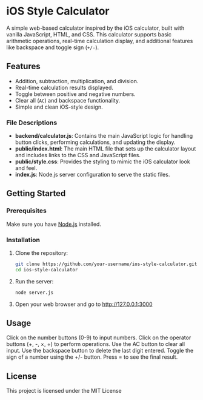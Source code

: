 # iOS Style Calculator

A simple web-based calculator inspired by the iOS calculator, built with vanilla JavaScript, HTML, and CSS. This calculator supports basic arithmetic operations, real-time calculation display, and additional features like backspace and toggle sign (`+/-`).

## Features

- Addition, subtraction, multiplication, and division.
- Real-time calculation results displayed.
- Toggle between positive and negative numbers.
- Clear all (`AC`) and backspace functionality.
- Simple and clean iOS-style design.


### File Descriptions

- **backend/calculator.js**: Contains the main JavaScript logic for handling button clicks, performing calculations, and updating the display.
- **public/index.html**: The main HTML file that sets up the calculator layout and includes links to the CSS and JavaScript files.
- **public/style.css**: Provides the styling to mimic the iOS calculator look and feel.
- **index.js**: Node.js server configuration to serve the static files.

## Getting Started

### Prerequisites

Make sure you have [Node.js](https://nodejs.org/) installed.

### Installation

1. Clone the repository:

   ```bash
   git clone https://github.com/your-username/ios-style-calculator.git
   cd ios-style-calculator

2. Run the server:

   ```bash
   node server.js

3. Open your web browser and go to http://127.0.0.1:3000

## Usage

Click on the number buttons (0-9) to input numbers.
Click on the operator buttons (+, -, ×, ÷) to perform operations.
Use the AC button to clear all input.
Use the backspace button to delete the last digit entered.
Toggle the sign of a number using the +/- button.
Press = to see the final result.

## License

This project is licensed under the MIT License
